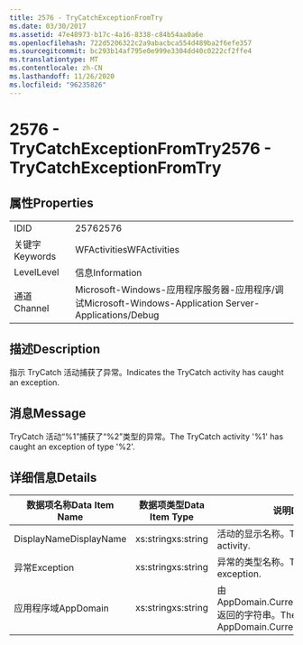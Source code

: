 ```yaml
---
title: 2576 - TryCatchExceptionFromTry
ms.date: 03/30/2017
ms.assetid: 47e48973-b17c-4a16-8338-c84b54aa0a6e
ms.openlocfilehash: 722d5206322c2a9abacbca554d489ba2f6efe357
ms.sourcegitcommit: bc293b14af795e0e999e3304dd40c0222cf2ffe4
ms.translationtype: MT
ms.contentlocale: zh-CN
ms.lasthandoff: 11/26/2020
ms.locfileid: "96235826"
---
```

# <a name="2576---trycatchexceptionfromtry"></a><span data-ttu-id="4471f-102">2576 - TryCatchExceptionFromTry</span><span class="sxs-lookup"><span data-stu-id="4471f-102">2576 - TryCatchExceptionFromTry</span></span>

## <a name="properties"></a><span data-ttu-id="4471f-103">属性</span><span class="sxs-lookup"><span data-stu-id="4471f-103">Properties</span></span>  
  
|||  
|-|-|  
|<span data-ttu-id="4471f-104">ID</span><span class="sxs-lookup"><span data-stu-id="4471f-104">ID</span></span>|<span data-ttu-id="4471f-105">2576</span><span class="sxs-lookup"><span data-stu-id="4471f-105">2576</span></span>|  
|<span data-ttu-id="4471f-106">关键字</span><span class="sxs-lookup"><span data-stu-id="4471f-106">Keywords</span></span>|<span data-ttu-id="4471f-107">WFActivities</span><span class="sxs-lookup"><span data-stu-id="4471f-107">WFActivities</span></span>|  
|<span data-ttu-id="4471f-108">Level</span><span class="sxs-lookup"><span data-stu-id="4471f-108">Level</span></span>|<span data-ttu-id="4471f-109">信息</span><span class="sxs-lookup"><span data-stu-id="4471f-109">Information</span></span>|  
|<span data-ttu-id="4471f-110">通道</span><span class="sxs-lookup"><span data-stu-id="4471f-110">Channel</span></span>|<span data-ttu-id="4471f-111">Microsoft-Windows-应用程序服务器-应用程序/调试</span><span class="sxs-lookup"><span data-stu-id="4471f-111">Microsoft-Windows-Application Server-Applications/Debug</span></span>|  
  
## <a name="description"></a><span data-ttu-id="4471f-112">描述</span><span class="sxs-lookup"><span data-stu-id="4471f-112">Description</span></span>  

 <span data-ttu-id="4471f-113">指示 TryCatch 活动捕获了异常。</span><span class="sxs-lookup"><span data-stu-id="4471f-113">Indicates the TryCatch activity has caught an exception.</span></span>  
  
## <a name="message"></a><span data-ttu-id="4471f-114">消息</span><span class="sxs-lookup"><span data-stu-id="4471f-114">Message</span></span>  

 <span data-ttu-id="4471f-115">TryCatch 活动“%1”捕获了“%2”类型的异常。</span><span class="sxs-lookup"><span data-stu-id="4471f-115">The TryCatch activity '%1' has caught an exception of type '%2'.</span></span>  
  
## <a name="details"></a><span data-ttu-id="4471f-116">详细信息</span><span class="sxs-lookup"><span data-stu-id="4471f-116">Details</span></span>  
  
|<span data-ttu-id="4471f-117">数据项名称</span><span class="sxs-lookup"><span data-stu-id="4471f-117">Data Item Name</span></span>|<span data-ttu-id="4471f-118">数据项类型</span><span class="sxs-lookup"><span data-stu-id="4471f-118">Data Item Type</span></span>|<span data-ttu-id="4471f-119">说明</span><span class="sxs-lookup"><span data-stu-id="4471f-119">Description</span></span>|  
|--------------------|--------------------|-----------------|  
|<span data-ttu-id="4471f-120">DisplayName</span><span class="sxs-lookup"><span data-stu-id="4471f-120">DisplayName</span></span>|<span data-ttu-id="4471f-121">xs:string</span><span class="sxs-lookup"><span data-stu-id="4471f-121">xs:string</span></span>|<span data-ttu-id="4471f-122">活动的显示名称。</span><span class="sxs-lookup"><span data-stu-id="4471f-122">The display name of the activity.</span></span>|  
|<span data-ttu-id="4471f-123">异常</span><span class="sxs-lookup"><span data-stu-id="4471f-123">Exception</span></span>|<span data-ttu-id="4471f-124">xs:string</span><span class="sxs-lookup"><span data-stu-id="4471f-124">xs:string</span></span>|<span data-ttu-id="4471f-125">异常的类型名称。</span><span class="sxs-lookup"><span data-stu-id="4471f-125">The type name of the exception.</span></span>|  
|<span data-ttu-id="4471f-126">应用程序域</span><span class="sxs-lookup"><span data-stu-id="4471f-126">AppDomain</span></span>|<span data-ttu-id="4471f-127">xs:string</span><span class="sxs-lookup"><span data-stu-id="4471f-127">xs:string</span></span>|<span data-ttu-id="4471f-128">由 AppDomain.CurrentDomain.FriendlyName 返回的字符串。</span><span class="sxs-lookup"><span data-stu-id="4471f-128">The string returned by AppDomain.CurrentDomain.FriendlyName.</span></span>|
